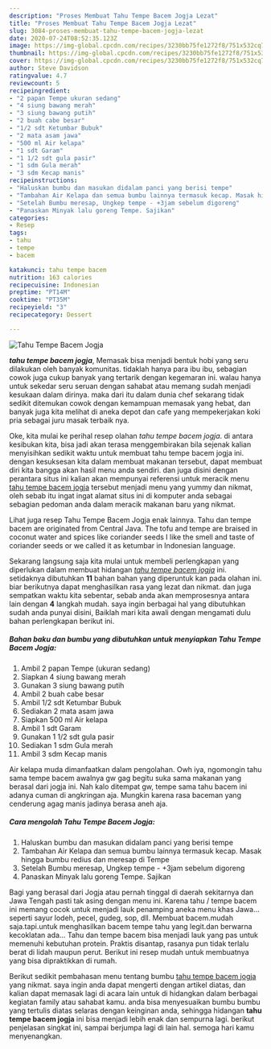 ```yaml
---
description: "Proses Membuat Tahu Tempe Bacem Jogja Lezat"
title: "Proses Membuat Tahu Tempe Bacem Jogja Lezat"
slug: 3084-proses-membuat-tahu-tempe-bacem-jogja-lezat
date: 2020-07-24T08:52:35.123Z
image: https://img-global.cpcdn.com/recipes/3230bb75fe1272f8/751x532cq70/tahu-tempe-bacem-jogja-foto-resep-utama.jpg
thumbnail: https://img-global.cpcdn.com/recipes/3230bb75fe1272f8/751x532cq70/tahu-tempe-bacem-jogja-foto-resep-utama.jpg
cover: https://img-global.cpcdn.com/recipes/3230bb75fe1272f8/751x532cq70/tahu-tempe-bacem-jogja-foto-resep-utama.jpg
author: Steve Davidson
ratingvalue: 4.7
reviewcount: 5
recipeingredient:
- "2 papan Tempe ukuran sedang"
- "4 siung bawang merah"
- "3 siung bawang putih"
- "2 buah cabe besar"
- "1/2 sdt Ketumbar Bubuk"
- "2 mata asam jawa"
- "500 ml Air kelapa"
- "1 sdt Garam"
- "1 1/2 sdt gula pasir"
- "1 sdm Gula merah"
- "3 sdm Kecap manis"
recipeinstructions:
- "Haluskan bumbu dan masukan didalam panci yang berisi tempe"
- "Tambahan Air Kelapa dan semua bumbu lainnya termasuk kecap. Masak hingga bumbu redius dan meresap di Tempe"
- "Setelah Bumbu meresap, Ungkep tempe - +3jam sebelum digoreng"
- "Panaskan Minyak lalu goreng Tempe. Sajikan"
categories:
- Resep
tags:
- tahu
- tempe
- bacem

katakunci: tahu tempe bacem 
nutrition: 163 calories
recipecuisine: Indonesian
preptime: "PT14M"
cooktime: "PT35M"
recipeyield: "3"
recipecategory: Dessert

---
```



![Tahu Tempe Bacem Jogja](https://img-global.cpcdn.com/recipes/3230bb75fe1272f8/751x532cq70/tahu-tempe-bacem-jogja-foto-resep-utama.jpg)

<b><i>tahu tempe bacem jogja</i></b>, Memasak bisa menjadi bentuk hobi yang seru dilakukan oleh banyak komunitas. tidaklah hanya para ibu ibu, sebagian cowok juga cukup banyak yang tertarik dengan kegemaran ini. walau hanya untuk sekedar seru seruan dengan sahabat atau memang sudah menjadi kesukaan dalam dirinya. maka dari itu dalam dunia chef sekarang tidak sedikit ditemukan cowok dengan kemampuan memasak yang hebat, dan banyak juga kita melihat di aneka depot dan cafe yang mempekerjakan koki pria sebagai juru masak terbaik nya.

Oke, kita mulai ke perihal resep olahan <i>tahu tempe bacem jogja</i>. di antara kesibukan kita, bisa jadi akan terasa menggembirakan bila sejenak kalian menyisihkan sedikit waktu untuk membuat tahu tempe bacem jogja ini. dengan kesuksesan kita dalam membuat makanan tersebut, dapat membuat diri kita bangga akan hasil menu anda sendiri. dan juga disini dengan perantara situs ini kalian akan mempunyai referensi untuk meracik menu <u>tahu tempe bacem jogja</u> tersebut menjadi menu yang yummy dan nikmat, oleh sebab itu ingat ingat alamat situs ini di komputer anda sebagai sebagian pedoman anda dalam meracik makanan baru yang nikmat.

Lihat juga resep Tahu Tempe Bacem Jogja enak lainnya. Tahu dan tempe bacem are originated from Central Java. The tofu and tempe are braised in coconut water and spices like coriander seeds I like the smell and taste of coriander seeds or we called it as ketumbar in Indonesian language.


Sekarang langsung saja kita mulai untuk membeli perlengkapan yang diperlukan dalam membuat hidangan <u><i>tahu tempe bacem jogja</i></u> ini. setidaknya dibutuhkan <b>11</b> bahan bahan yang diperuntuk kan pada olahan ini. biar berikutnya dapat menghasilkan rasa yang lezat dan nikmat. dan juga sempatkan waktu kita sebentar, sebab anda akan memprosesnya antara lain dengan <b>4</b> langkah mudah. saya ingin berbagai hal yang dibutuhkan sudah anda punyai disini, Baiklah mari kita awali dengan mengamati dulu bahan perlengkapan berikut ini.

<!--inarticleads1-->

##### Bahan baku dan bumbu yang dibutuhkan untuk menyiapkan Tahu Tempe Bacem Jogja:

1. Ambil 2 papan Tempe (ukuran sedang)
1. Siapkan 4 siung bawang merah
1. Gunakan 3 siung bawang putih
1. Ambil 2 buah cabe besar
1. Ambil 1/2 sdt Ketumbar Bubuk
1. Sediakan 2 mata asam jawa
1. Siapkan 500 ml Air kelapa
1. Ambil 1 sdt Garam
1. Gunakan 1 1/2 sdt gula pasir
1. Sediakan 1 sdm Gula merah
1. Ambil 3 sdm Kecap manis


Air kelapa muda dimanfaatkan dalam pengolahan. Owh iya, ngomongin tahu sama tempe bacem awalnya gw gag begitu suka sama makanan yang berasal dari jogja ini. Nah kalo ditempat gw, tempe sama tahu bacem ini adanya cuman di angkringan aja. Mungkin karena rasa baceman yang cenderung agag manis jadinya berasa aneh aja. 

<!--inarticleads2-->

##### Cara mengolah Tahu Tempe Bacem Jogja:

1. Haluskan bumbu dan masukan didalam panci yang berisi tempe
1. Tambahan Air Kelapa dan semua bumbu lainnya termasuk kecap. Masak hingga bumbu redius dan meresap di Tempe
1. Setelah Bumbu meresap, Ungkep tempe - +3jam sebelum digoreng
1. Panaskan Minyak lalu goreng Tempe. Sajikan


Bagi yang berasal dari Jogja atau pernah tinggal di daerah sekitarnya dan Jawa Tengah pasti tak asing dengan menu ini. Karena tahu / tempe bacem ini memang cocok untuk menjadi lauk penamping aneka menu khas Jawa…seperti sayur lodeh, pecel, gudeg, sop, dll. Membuat bacem.mudah saja.tapi.untuk menghasilkan bacem tempe tahu yang legit.dan berwarna kecoklatan ada… Tahu dan tempe bacem bisa menjadi lauk yang pas untuk memenuhi kebutuhan protein. Praktis disantap, rasanya pun tidak terlalu berat di lidah maupun perut. Berikut ini resep mudah untuk membuatnya yang bisa dipraktikkan di rumah. 

Berikut sedikit pembahasan menu tentang bumbu <u>tahu tempe bacem jogja</u> yang nikmat. saya ingin anda dapat mengerti dengan artikel diatas, dan kalian dapat memasak lagi di acara lain untuk di hidangkan dalam berbagai kegiatan family atau sahabat kamu. anda bisa menyesuaikan bumbu bumbu yang tertulis diatas selaras dengan keinginan anda, sehingga hidangan <b>tahu tempe bacem jogja</b> ini bisa menjadi lebih enak dan sempurna lagi. berikut penjelasan singkat ini, sampai berjumpa lagi di lain hal. semoga hari kamu menyenangkan.
